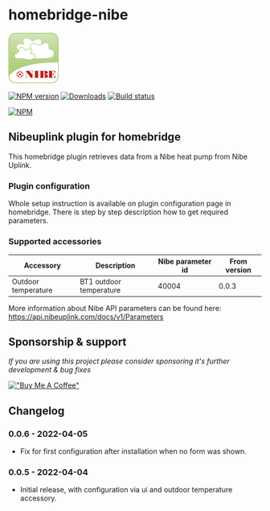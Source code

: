 # homebridge-nibe

![](./docs/nibe-logo-small.png)

[![NPM version](https://img.shields.io/npm/v/homebridge-nibe.svg)](https://www.npmjs.com/package/homebridge-nibe)
[![Downloads](https://img.shields.io/npm/dm/homebridge-nibe.svg)](https://www.npmjs.com/package/homebridge-nibe)
[![Build status](https://github.com/hp-net/homebridge-nibe/actions/workflows/publish-to-npm.yml/badge.svg)](https://github.com/hp-net/homebridge-nibe/actions/workflows/publish-to-npm.yml)

[![NPM](https://nodei.co/npm/homebridge-nibe.png?downloads=true)](https://nodei.co/npm/homebridge-nibe/)

## Nibeuplink plugin for homebridge

This homebridge plugin retrieves data from a Nibe heat pump from Nibe Uplink.

### Plugin configuration

Whole setup instruction is available on plugin configuration page in homebridge. There is step by step description how to get required parameters.

### Supported accessories

| Accessory | Description | Nibe parameter id | From version |
| --- | --- | --- | --- |
| Outdoor temperature | BT1 outdoor temperature | 40004 | 0.0.3 |

More information about Nibe API parameters can be found here: 
https://api.nibeuplink.com/docs/v1/Parameters

## Sponsorship & support

*If you are using this project please consider sponsoring it's further development & bug fixes*

[!["Buy Me A Coffee"](https://www.buymeacoffee.com/assets/img/custom_images/orange_img.png)](https://www.buymeacoffee.com/hpruszyn)

## Changelog

### 0.0.6 - 2022-04-05

- Fix for first configuration after installation when no form was shown.
### 0.0.5 - 2022-04-04

- Initial release, with configuration via ui and outdoor temperature accessory.
